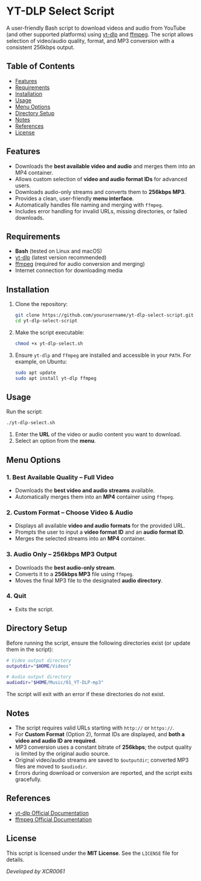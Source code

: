 # YT-DLP Select Script

A user-friendly Bash script to download videos and audio from YouTube (and other supported platforms) using [yt-dlp](https://github.com/yt-dlp/yt-dlp) and [ffmpeg](https://ffmpeg.org/). The script allows selection of video/audio quality, format, and MP3 conversion with a consistent 256kbps output.

## Table of Contents

- [Features](#features)
- [Requirements](#requirements)
- [Installation](#installation)
- [Usage](#usage)
- [Menu Options](#menu-options)
- [Directory Setup](#directory-setup)
- [Notes](#notes)
- [References](#references)
- [License](#license)

## Features

- Downloads the **best available video and audio** and merges them into an MP4 container.  
- Allows custom selection of **video and audio format IDs** for advanced users.  
- Downloads audio-only streams and converts them to **256kbps MP3**.  
- Provides a clean, user-friendly **menu interface**.  
- Automatically handles file naming and merging with `ffmpeg`.  
- Includes error handling for invalid URLs, missing directories, or failed downloads.

## Requirements

- **Bash** (tested on Linux and macOS)  
- [yt-dlp](https://github.com/yt-dlp/yt-dlp) (latest version recommended)  
- [ffmpeg](https://ffmpeg.org/) (required for audio conversion and merging)  
- Internet connection for downloading media

## Installation

1. Clone the repository:

   ```bash
   git clone https://github.com/yourusername/yt-dlp-select-script.git
   cd yt-dlp-select-script
   ```

2. Make the script executable:

   ```bash
   chmod +x yt-dlp-select.sh
   ```

3. Ensure `yt-dlp` and `ffmpeg` are installed and accessible in your `PATH`. For example, on Ubuntu:

   ```bash
   sudo apt update
   sudo apt install yt-dlp ffmpeg
   ```

## Usage

Run the script:

```bash
./yt-dlp-select.sh
```

1. Enter the **URL** of the video or audio content you want to download.
2. Select an option from the **menu**.

## Menu Options

### 1. Best Available Quality – Full Video

- Downloads the **best video and audio streams** available.
- Automatically merges them into an **MP4** container using `ffmpeg`.

### 2. Custom Format – Choose Video & Audio

- Displays all available **video and audio formats** for the provided URL.
- Prompts the user to input a **video format ID** and an **audio format ID**.
- Merges the selected streams into an **MP4** container.

### 3. Audio Only – 256kbps MP3 Output

- Downloads the **best audio-only stream**.
- Converts it to a **256kbps MP3** file using `ffmpeg`.
- Moves the final MP3 file to the designated **audio directory**.

### 4. Quit

- Exits the script.

## Directory Setup

Before running the script, ensure the following directories exist (or update them in the script):

```bash
# Video output directory
outputdir="$HOME/Videos"

# Audio output directory
audiodir="$HOME/Music/01_YT-DLP-mp3"
```

The script will exit with an error if these directories do not exist.

## Notes

- The script requires valid URLs starting with `http://` or `https://`.
- For **Custom Format** (Option 2), format IDs are displayed, and **both a video and audio ID are required**.
- MP3 conversion uses a constant bitrate of **256kbps**; the output quality is limited by the original audio source.
- Original video/audio streams are saved to `$outputdir`; converted MP3 files are moved to `$audiodir`.
- Errors during download or conversion are reported, and the script exits gracefully.

## References

- [yt-dlp Official Documentation](https://github.com/yt-dlp/yt-dlp)
- [ffmpeg Official Documentation](https://ffmpeg.org/documentation.html)

## License

This script is licensed under the **MIT License**. See the `LICENSE` file for details.

*Developed by XCR0061*